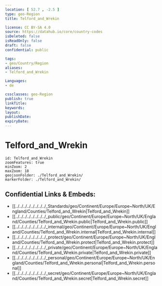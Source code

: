 ```yaml
---
location: [ 52.7 , -2.5 ] 
type: geo-Region
title: Telford_and_Wrekin

license: CC BY-SA 4.0
source: https://datahub.io/core/country-codes
isDeleted: false
isReadOnly: false
draft: false
confidential: public

tags:
- geo/Country/Region
aliases:
- Telford_and_Wrekin

Languages:
- de

cssclasses: geo-Region
publish: true
linkTitle: 
keywords: 
layout: 
publishDate: 
expiryDate: 
---
```


# Telford_and_Wrekin

```leaflet
id: Telford_and_Wrekin
zoomFeatures: true 
minZoom: 2 
maxZoom: 18
geojsonFolder: ./Telford_and_Wrekin/
markerFolder: ./Telford_and_Wrekin/
```


## Confidential Links & Embeds: 
- [[../../../../../../../../_Standards/geo/Continent/Europe/Europe~North/UK/England/Counties/Telford_and_Wrekin|Telford_and_Wrekin]] 
- [[../../../../../../../../_public/geo/Continent/Europe/Europe~North/UK/England/Counties/Telford_and_Wrekin.public|Telford_and_Wrekin.public]] 
- [[../../../../../../../../_internal/geo/Continent/Europe/Europe~North/UK/England/Counties/Telford_and_Wrekin.internal|Telford_and_Wrekin.internal]] 
- [[../../../../../../../../_protect/geo/Continent/Europe/Europe~North/UK/England/Counties/Telford_and_Wrekin.protect|Telford_and_Wrekin.protect]] 
- [[../../../../../../../../_private/geo/Continent/Europe/Europe~North/UK/England/Counties/Telford_and_Wrekin.private|Telford_and_Wrekin.private]] 
- [[../../../../../../../../_personal/geo/Continent/Europe/Europe~North/UK/England/Counties/Telford_and_Wrekin.personal|Telford_and_Wrekin.personal]] 
- [[../../../../../../../../_secret/geo/Continent/Europe/Europe~North/UK/England/Counties/Telford_and_Wrekin.secret|Telford_and_Wrekin.secret]] 

